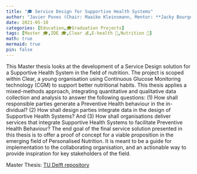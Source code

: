 ```yaml
---
title: "🎓 Service Design for Supportive Health Systems"
author: "Javier Poves (Chair: Maaike Kleinsmann, Mentor: **Jacky Bourgeois**)"
date: 2021-05-10
categories: [Education,🎓Graduation Projects]
tags: [Master 🎓,IDE 🎓,Clear 💰,E-health 🍎,Nutrition 🍎]
math: true
mermaid: true
pin: false
---
```



This Master thesis looks at the development of a Service Design solution for a Supportive Health System in the field of nutrition. The project is scoped within Clear, a young organisation using Continuous Glucose Monitoring technology (CGM) to support better nutritional habits. This thesis applies a mixed-methods approach, integrating quantitative and qualitative data collection and analysis to answer the following questions: (1) How shall responsible parties generate a Preventive Health behaviour in the in- dividual? (2) How shall design parties integrate data in the design of Supportive Health Systems? And (3) How shall organisations deliver services that integrate Supportive Health Systems to facilitate Preventive Health Behaviour? The end goal of the final service solution presented in this thesis is to offer a proof of concept for a viable proposition in the emerging field of Personalised Nutrition. It is meant to be a guide for implementation to the collaborating organisation, and an actionable way to provide inspiration for key stakeholders of the field.

Master Thesis: [TU Delft repository](https://repository.tudelft.nl/islandora/object/uuid%3Ab988734d-c8bf-4b76-920d-490def6a4396?collection=education)